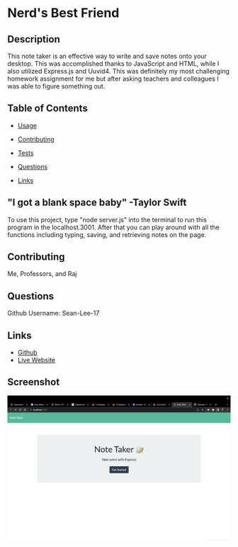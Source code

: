 # Nerd's Best Friend

## Description

This note taker is an effective way to write and save notes onto your desktop. This was accomplished thanks to JavaScript and HTML, while I also utilized Express.js and Uuvid4. This was definitely my most challenging homework assignment for me but after asking teachers and colleagues I was able to figure something out.

## Table of Contents

- [Usage](#usage)

- [Contributing](#contributing)

- [Tests](#tests)

- [Questions](#questions)

- [Links](#links) 

## "I got a blank space baby" -Taylor Swift

To use this project, type "node server.js" into the terminal to run this program in the localhost.3001. After that you can play around with all the functions including typing, saving, and retrieving notes on the page.

## Contributing

Me, Professors, and Raj

## Questions

Github Username: Sean-Lee-17

## Links 
    
- [Github](https://seanlee-17.github.io/Nerds-Best-Friend/)
- [Live Website](https://github.com/SeanLee-17/Nerds-Best-Friend)

## Screenshot

![Screenshot](HW10.png)